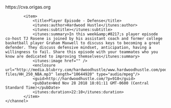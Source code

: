 <?xml version="1.0" encoding="UTF-8"?>
<rss xmlns:itunes="http://www.itunes.com/dtds/podcast-1.0.dtd" version="2.0">
    <channel>
        <title>CVA Basketball</title>
        <link>https://cva.origas.org</link>
        <language></language>
        <copyright></copyright>
        <itunes:subtitle></itunes:subtitle>
        <itunes:author></itunes:author>
        <itunes:summary></itunes:summary>  
        <itunes:owner>
            <itunes:name></itunes:name>
            <itunes:email></itunes:email>
        </itunes:owner>
        <itunes:image href="https://cva.origas.org/logo.jpg" />
        <itunes:category text="Sports &amp; Recreation"/>

            <item>
                <title>Player Episode - Defense</title>
                <itunes:author>Hardwood Hustle</itunes:author>
                <itunes:subtitle></itunes:subtitle>
                <itunes:summary>In this week&amp;#8217;s player episode co-host TJ Rosene is joined by his assistant coach and former college basketball player Graham Maxwell to discuss keys to becoming a great defender. They discuss defensive mindset, anticipation, having a willingness to fail. Share this episode with your teammates who you know are dedicated to improving themselves</itunes:summary>
                <itunes:image href="" />
                <enclosure url="http://media.blubrry.com/hardwoodhustle/www.hardwoodhustle.com/podcast-files/HH_250_NBA.mp3" length="10644920" type="audio/mpeg"/>
                <guid>http://hardwoodhustle.com/?p=918</guid>
                <pubDate>Wed Nov 28 2018 18:01:11 GMT-0600 (Central Standard Time)</pubDate>
                <itunes:duration>22:10</itunes:duration>
            </item>
    </channel>
</rss>